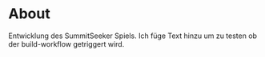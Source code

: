 # About

Entwicklung des SummitSeeker Spiels. Ich füge Text hinzu um zu testen ob der build-workflow getriggert wird.
